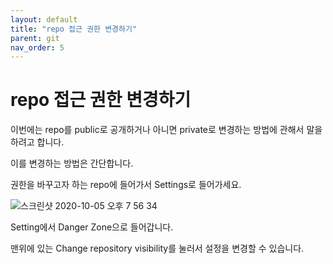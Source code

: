 ```yaml
---
layout: default
title: "repo 접근 권한 변경하기"
parent: git
nav_order: 5
---
```


# repo 접근 권한 변경하기

이번에는 repo를 public로 공개하거나 아니면 private로 변경하는 방법에 관해서 말을 하려고 합니다.

이를 변경하는 방법은 간단합니다.

권한을 바꾸고자 하는 repo에 들어가서 Settings로 들어가세요.

![스크린샷 2020-10-05 오후 7 56 34](https://user-images.githubusercontent.com/16849874/95071627-f1c01500-0744-11eb-87cd-ad2fdacaa74a.png)

Setting에서 Danger Zone으로 들어갑니다.

맨위에 있는 Change repository visibility를 눌러서 설정을 변경할 수 있습니다.